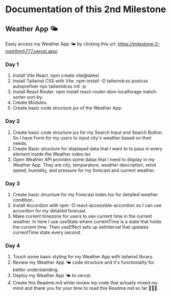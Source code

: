 # Documentation of this 2nd Milestone

## Weather App 🌤️

Easly access my Weather App 🌤️ by clicking this url:
https://milestone-2-meirthmh777.vercel.app/

### Day 1

1. Install Vite React. npm create vite@latest
2. Install Tailwind CSS with Vite.
   npm install -D tailwindcss postcss autoprefixer
   npx tailwindcss init -p
3. Install React Router. npm install react-router-dom localforage match-sorter sort-by.
4. Create Modules.
5. Create basic code structure jsx of the Weather App.

### Day 2

1. Create basic code structure jsx for my Search Input and Search Button. So I have Form for my users to input city's weather based on their needs.
2. Create Basic structure for displayed data that I want to to pass in every element inside the Weather index.tsx
3. Open Weather API provides some datas that I need to display in my Weather App. They are city, temperature, weather description, wind speed, humidity, and pressure for my forecast and current weather.

### Day 3

1. Create basic structure for my Forecast index.tsx for detailed weather condition.
2. Install Accordion with npm -D react-accessible-accordion so I can use accordion for my detailed forecast.
3. Make current timezone for users to see current time in the current weather. In here I use useState where currentTime is a state that holds the current time. Then useEffect sets up setInterval that updates currentTime state every second.

### Day 4

1. Touch some basic styling for my Weather App with tailwind library.
2. Review my Weather App 🌤️ code structure and it's functionality for better understanding.
3. Deploy my Weather App 🌤️ to vercel.
4. Create this Readme.md while review my code that actually mixed my mind and thank you for your time to read this Readme.md so far 🙂🙏🏻.

